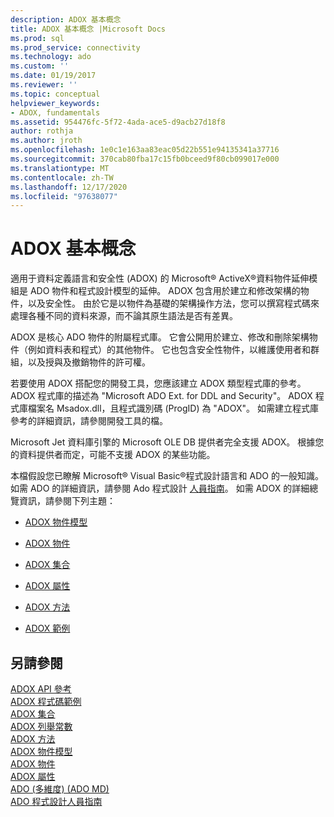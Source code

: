 ```yaml
---
description: ADOX 基本概念
title: ADOX 基本概念 |Microsoft Docs
ms.prod: sql
ms.prod_service: connectivity
ms.technology: ado
ms.custom: ''
ms.date: 01/19/2017
ms.reviewer: ''
ms.topic: conceptual
helpviewer_keywords:
- ADOX, fundamentals
ms.assetid: 954476fc-5f72-4ada-ace5-d9acb27d18f8
author: rothja
ms.author: jroth
ms.openlocfilehash: 1e0c1e163aa83eac05d22b551e94135341a37716
ms.sourcegitcommit: 370cab80fba17c15fb0bceed9f80cb099017e000
ms.translationtype: MT
ms.contentlocale: zh-TW
ms.lasthandoff: 12/17/2020
ms.locfileid: "97638077"
---
```

# <a name="adox-fundamentals"></a>ADOX 基本概念
適用于資料定義語言和安全性 (ADOX) 的 Microsoft® ActiveX®資料物件延伸模組是 ADO 物件和程式設計模型的延伸。 ADOX 包含用於建立和修改架構的物件，以及安全性。 由於它是以物件為基礎的架構操作方法，您可以撰寫程式碼來處理各種不同的資料來源，而不論其原生語法是否有差異。  
  
 ADOX 是核心 ADO 物件的附屬程式庫。 它會公開用於建立、修改和刪除架構物件（例如資料表和程式）的其他物件。 它也包含安全性物件，以維護使用者和群組，以及授與及撤銷物件的許可權。  
  
 若要使用 ADOX 搭配您的開發工具，您應該建立 ADOX 類型程式庫的參考。 ADOX 程式庫的描述為 "Microsoft ADO Ext. for DDL and Security"。 ADOX 程式庫檔案名 Msadox.dll，且程式識別碼 (ProgID) 為 "ADOX"。 如需建立程式庫參考的詳細資訊，請參閱開發工具的檔。  
  
 Microsoft Jet 資料庫引擎的 Microsoft OLE DB 提供者完全支援 ADOX。 根據您的資料提供者而定，可能不支援 ADOX 的某些功能。  
  
 本檔假設您已瞭解 Microsoft® Visual Basic®程式設計語言和 ADO 的一般知識。 如需 ADO 的詳細資訊，請參閱 Ado 程式設計 [人員指南](../ado-programmer-s-guide.md)。 如需 ADOX 的詳細總覽資訊，請參閱下列主題：  
  
-   [ADOX 物件模型](../../reference/adox-api/adox-object-model.md)  
  
-   [ADOX 物件](../../reference/adox-api/adox-objects.md)  
  
-   [ADOX 集合](../../reference/adox-api/adox-collections.md)  
  
-   [ADOX 屬性](../../reference/adox-api/adox-properties.md)  
  
-   [ADOX 方法](../../reference/adox-api/adox-methods.md)  
  
-   [ADOX 範例](../../reference/adox-api/adox-code-examples.md)  
  
## <a name="see-also"></a>另請參閱  
 [ADOX API 參考](../../reference/adox-api/adox-object-model.md)   
 [ADOX 程式碼範例](../../reference/adox-api/adox-code-examples.md)   
 [ADOX 集合](../../reference/adox-api/adox-collections.md)   
 [ADOX 列舉常數](../../reference/adox-api/adox-enumerated-constants.md)   
 [ADOX 方法](../../reference/adox-api/adox-methods.md)   
 [ADOX 物件模型](../../reference/adox-api/adox-object-model.md)   
 [ADOX 物件](../../reference/adox-api/adox-objects.md)   
 [ADOX 屬性](../../reference/adox-api/adox-properties.md)   
 [ADO (多維度)  (ADO MD) ](../multidimensional/ado-multidimensional-ado-md.md)   
 [ADO 程式設計人員指南](../ado-programmer-s-guide.md)
